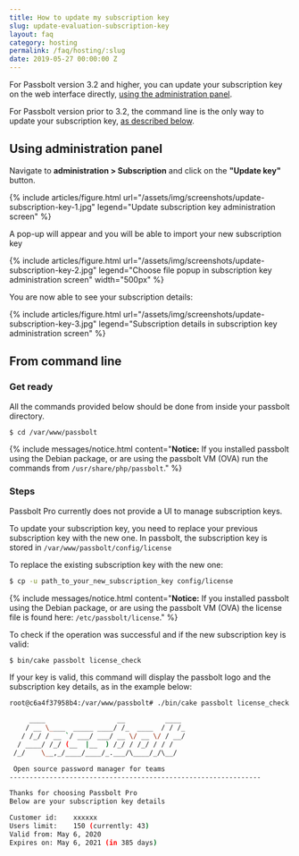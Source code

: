 ```yaml
---
title: How to update my subscription key
slug: update-evaluation-subscription-key
layout: faq
category: hosting
permalink: /faq/hosting/:slug
date: 2019-05-27 00:00:00 Z
---
```


For Passbolt version 3.2 and higher, you can update your subscription key on the web interface directly, [using the administration panel](#using-administration-panel).

For Passbolt version prior to 3.2, the command line is the only way to update your subscription key, [as described below](#from-command-line).

## Using administration panel

Navigate to **administration > Subscription** and click on the **"Update key"** button.

{% include articles/figure.html
    url="/assets/img/screenshots/update-subscription-key-1.jpg"
    legend="Update subscription key administration screen"
%}

A pop-up will appear and you will be able to import your new subscription key

{% include articles/figure.html
    url="/assets/img/screenshots/update-subscription-key-2.jpg"
    legend="Choose file popup in subscription key administration screen"
    width="500px"
%}

You are now able to see your subscription details:

{% include articles/figure.html
    url="/assets/img/screenshots/update-subscription-key-3.jpg"
    legend="Subscription details in subscription key administration screen"
%}

## From command line

### Get ready
All the commands provided below should be done from inside your passbolt directory.

```bash
$ cd /var/www/passbolt
```

{% include messages/notice.html
    content="<b>Notice:</b> If you installed passbolt using the Debian package, or
    are using the passbolt VM (OVA) run the commands from <code>/usr/share/php/passbolt</code>."
%}

### Steps
Passbolt Pro currently does not provide a UI to manage subscription keys.

To update your subscription key, you need to replace your previous subscription key with the new one.
In passbolt, the subscription key is stored in `/var/www/passbolt/config/license`

To replace the existing subscription key with the new one:

```bash
$ cp -u path_to_your_new_subscription_key config/license
```
{% include messages/notice.html
    content="<b>Notice:</b> If you installed passbolt using the Debian package, or
    are using the passbolt VM (OVA) the license file is found here: <code>/etc/passbolt/license</code>."
%}

To check if the operation was successful and if the new subscription key is valid:

```bash
$ bin/cake passbolt license_check
```

If your key is valid, this command will display the passbolt logo and the subscription key details, as in the example below:

```bash
root@c6a4f37958b4:/var/www/passbolt# ./bin/cake passbolt license_check

     ____                  __          ____
    / __ \____  _____ ____/ /_  ____  / / /_
   / /_/ / __ `/ ___/ ___/ __ \/ __ \/ / __/
  / ____/ /_/ (__  |__  ) /_/ / /_/ / / /
 /_/    \__,_/____/____/_.___/\____/_/\__/

 Open source password manager for teams
---------------------------------------------------------------

Thanks for choosing Passbolt Pro
Below are your subscription key details

Customer id:	xxxxxx
Users limit:	150 (currently: 43)
Valid from:	May 6, 2020
Expires on:	May 6, 2021 (in 385 days)
```

